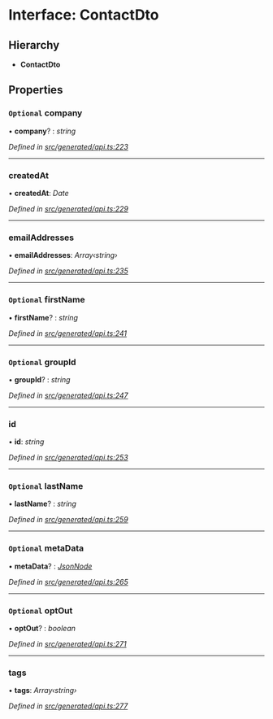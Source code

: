 # Interface: ContactDto

## Hierarchy

* **ContactDto**

## Properties

### `Optional` company

• **company**? : *string*

*Defined in [src/generated/api.ts:223](https://github.com/mailslurp/mailslurp-client-ts-js/blob/9736ebe/src/generated/api.ts#L223)*

___

###  createdAt

• **createdAt**: *Date*

*Defined in [src/generated/api.ts:229](https://github.com/mailslurp/mailslurp-client-ts-js/blob/9736ebe/src/generated/api.ts#L229)*

___

###  emailAddresses

• **emailAddresses**: *Array‹string›*

*Defined in [src/generated/api.ts:235](https://github.com/mailslurp/mailslurp-client-ts-js/blob/9736ebe/src/generated/api.ts#L235)*

___

### `Optional` firstName

• **firstName**? : *string*

*Defined in [src/generated/api.ts:241](https://github.com/mailslurp/mailslurp-client-ts-js/blob/9736ebe/src/generated/api.ts#L241)*

___

### `Optional` groupId

• **groupId**? : *string*

*Defined in [src/generated/api.ts:247](https://github.com/mailslurp/mailslurp-client-ts-js/blob/9736ebe/src/generated/api.ts#L247)*

___

###  id

• **id**: *string*

*Defined in [src/generated/api.ts:253](https://github.com/mailslurp/mailslurp-client-ts-js/blob/9736ebe/src/generated/api.ts#L253)*

___

### `Optional` lastName

• **lastName**? : *string*

*Defined in [src/generated/api.ts:259](https://github.com/mailslurp/mailslurp-client-ts-js/blob/9736ebe/src/generated/api.ts#L259)*

___

### `Optional` metaData

• **metaData**? : *[JsonNode](jsonnode.md)*

*Defined in [src/generated/api.ts:265](https://github.com/mailslurp/mailslurp-client-ts-js/blob/9736ebe/src/generated/api.ts#L265)*

___

### `Optional` optOut

• **optOut**? : *boolean*

*Defined in [src/generated/api.ts:271](https://github.com/mailslurp/mailslurp-client-ts-js/blob/9736ebe/src/generated/api.ts#L271)*

___

###  tags

• **tags**: *Array‹string›*

*Defined in [src/generated/api.ts:277](https://github.com/mailslurp/mailslurp-client-ts-js/blob/9736ebe/src/generated/api.ts#L277)*
